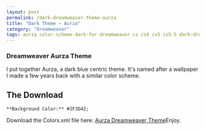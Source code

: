 ```yaml
---
layout: post
permalink: /dark-dreamweaver-theme-aurza
title: "Dark Theme – Aurza"
category: "Dreamweaver"
tags: aurza color-scheme-dark-for-dreamweaver cs cs4 cs5 cs5-5 dark-dreamweaver-color-scheme dark-dreamweaver-color-theme dark-dreamweaver-syntax-coloring dark-dreamweaver-theme dark-theme dreamweaver-2 dreamweaver-color-scheme dreamweaver-cs5-dark-theme dreamweaver-cs5-5-dark-color dreamweaver-cs5-5-dark-color-theme dreamweaver-dark dreamweaver-dark-syntax dreamweaver-dark-theme dreamweaver-syntax-coloring dreaweaver theme theme-dark
---
```


### Dreamweaver Aurza Theme

I put together Aurza, a dark blue centric theme. It's named after a wallpaper I made a few years back with a similar color scheme. 

## The Download

`**Background Color:** #2F3D42;`

Download the Colors.xml file here: [Aurza Dreamweaver Theme](http://www.highonphp.com/v3/wp-content/uploads/2012/02/Dreamweaver-Theme-From-HighOnPHP.zip)Enjoy.